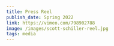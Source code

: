 ```yaml
---
title: Press Reel
publish_date: Spring 2022
link: https://vimeo.com/798902788
image: /images/scott-schiller-reel.jpg
tags: media
---
```

